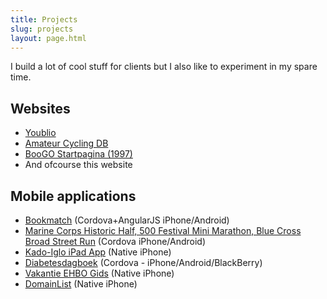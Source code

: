 ```yaml
---
title: Projects
slug: projects
layout: page.html
---
```


I build a lot of cool stuff for clients but I also like to experiment in my spare time.

## Websites

* [Youblio](https://www.youblio.com)
* [Amateur Cycling DB](http://www.cyclingdb.nl)
* [BooGO Startpagina (1997)](http://www.boogo.nl)
* And ofcourse this website

## Mobile applications

* [Bookmatch](http://www.bookmatch.nl) (Cordova+AngularJS iPhone/Android)
* [Marine Corps Historic Half, 500 Festival Mini Marathon, Blue Cross Broad Street Run](http://wllnr.nl/2014/04/23/app-building-platform/) (Cordova iPhone/Android)
* [Kado-Iglo iPad App](http://kado-iglo.nl) (Native iPhone)
* [Diabetesdagboek](http://www.agisweb.nl/Voor_Consumenten/Mobiele_applicaties/Diabetesdagboek_op_uw_mobiel) (Cordova - iPhone/Android/BlackBerry)
* [Vakantie EHBO Gids](http://www.agisweb.nl/Voor_Consumenten/Mobiele_applicaties/Gezondheidsinformatie_op_uw_mobiel) (Native iPhone)
* [DomainList](https://itunes.apple.com/md/app/domainlist/id366223419?mt=8) (Native iPhone)
